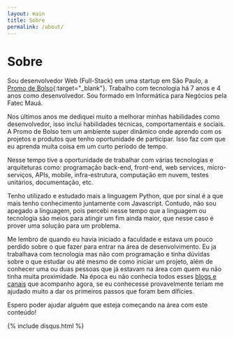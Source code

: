 ```yaml
---
layout: main
title: Sobre
permalink: /about/
---
```

# Sobre


Sou desenvolvedor ​W​eb (Full-Stack) em uma startup em São Paulo, a [Promo de Bolso](https://promodebolso.site){:target="_blank"}. Trabalho com tecnologia há 7 anos e 4 anos com​o desenvolvedor​. Sou formado em Informática para Negócios pela Fatec Mauá. 
 
Nos últimos anos me dediquei muito a melhorar minhas habilidades como desenvolvedor, isso inclui habilidades técnicas, comportamentais e sociais. ​A Promo de Bolso ​tem um ambiente super dinâmico onde ​aprendo com os projetos e produtos que tenho oportunidade de participar. Isso faz com que eu aprenda muita coisa em um curto período de tempo. 

Nesse tempo tive a oportunidade de trabalhar com várias tecnologias e arquiteturas como: programação back-end, front-end, web services, micro-serviços, APIs, mobile, infra-estrutura, computação em nuvem, testes unitários, documentação, etc.

Tenho utilizado e estudado mais a linguagem Python, que por sinal é a que mais tenho conhecimento juntamente com Javascript. Contudo, não sou apegado a linguagem, pois percebi nesse tempo que a linguagem ou tecnologia são meios para atingir um fim ainda maior, que nesse caso é prover uma solução para um problema. 

Me lembro de quando eu havia iniciado a faculdade e estava um pouco perdido sobre o que fazer para entrar na área de desenvolvimento. Eu ja trabalhava com tecnologia mas não com programação e tinha dúvidas sobre o que estudar ou até mesmo de como iniciar um projeto, além de conhecer uma ou duas pessoas que já estavam na área com quem eu não tinha muita proximidade. Na época eu não conhecia todos esses [blogs e canais](/favorites/) que acompanho agora, se eu conhecesse provavelmente teriam me ajudado muito a dar os primeiros passos que foram bem difícies.

Espero poder ajudar alguém que esteja começando na área com este conteúdo!


<div class="discus-content">
    <div class="wrap-content">
        {% include disqus.html %}
    </div>
</div> 